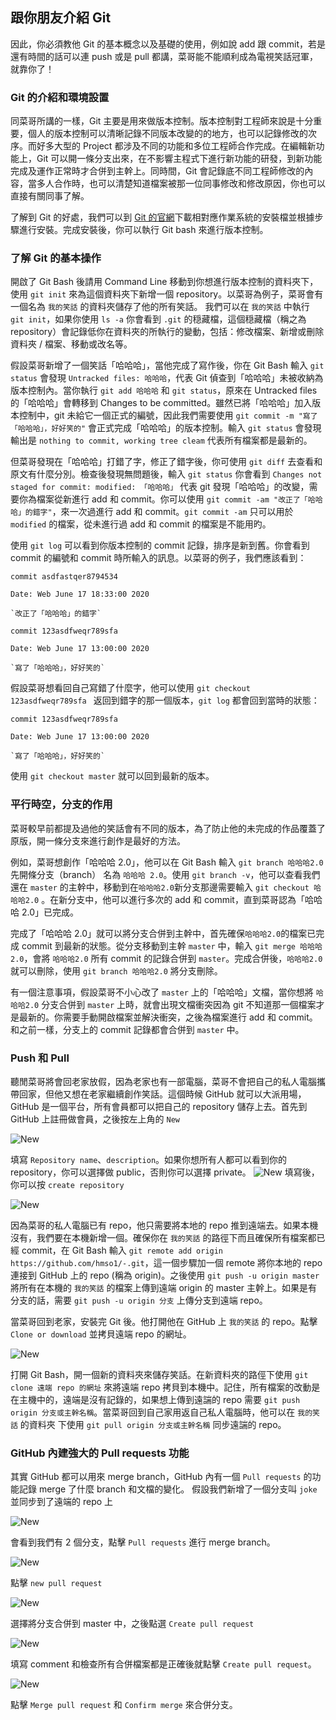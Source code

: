 ## 跟你朋友介紹 Git

因此，你必須教他 Git 的基本概念以及基礎的使用，例如說 add 跟 commit，若是還有時間的話可以連 push 或是 pull 都講，菜哥能不能順利成為電視笑話冠軍，就靠你了！

### Git 的介紹和環境設置
同菜哥所講的一樣，Git 主要是用來做版本控制。版本控制對工程師來說是十分重要，個人的版本控制可以清晰記錄不同版本改變的的地方，也可以記錄修改的次序。而好多大型的 Project 都涉及不同的功能和多位工程師合作完成。在編輯新功能上，Git 可以開一條分支出來，在不影響主程式下進行新功能的研發，到新功能完成及運作正常時才合併到主幹上。同時間，Git 會記錄底不同工程師修改的內容，當多人合作時，也可以清楚知道檔案被那一位同事修改和修改原因，你也可以直接有關同事了解。

了解到 Git 的好處，我們可以到 [Git 的官網](https://git-scm.com/downloads)下載相對應作業系統的安裝檔並根據步驟進行安裝。完成安裝後，你可以執行 Git bash 來進行版本控制。

### 了解 Git 的基本操作
開啟了 Git Bash 後請用 Command Line 移動到你想進行版本控制的資料夾下，使用 `git init` 來為這個資料夾下新增一個 repository。以菜哥為例子，菜哥會有一個名為 `我的笑話` 的資料夾儲存了他的所有笑話。 我們可以在 `我的笑話` 中執行 `git init`，如果你使用 `ls -a` 你會看到 `.git` 的穏藏檔，這個穏藏檔（稱之為 repository）會記錄低你在資料夾的所執行的變動，包括：修改檔案、新增或刪除資料夾 / 檔案、移動或改名等。

假設菜哥新增了一個笑話「哈哈哈」，當他完成了寫作後，你在 Git Bash 輸入 `git status` 會發現 `Untracked files: 哈哈哈`，代表 Git 偵查到「哈哈哈」未被收納為版本控制內。當你執行 `git add 哈哈哈` 和 `git status`，原來在 Untracked files 的「哈哈哈」會轉移到 Changes to be committed。雖然已將「哈哈哈」加入版本控制中，git 未給它一個正式的編號，因此我們需要使用 `git commit -m "寫了「哈哈哈」，好好笑的"` 會正式完成「哈哈哈」的版本控制。輸入 `git status` 會發現輸出是 `nothing to commit, working tree cleam` 代表所有檔案都是最新的。

但菜哥發現在「哈哈哈」打錯了字，修正了錯字後，你可使用 `git diff` 去查看和原文有什麼分別。檢查後發現無問題後，輸入 `git status` 你會看到 `Changes not staged for commit: modified: 「哈哈哈」` 代表 git 發現「哈哈哈」的改變，需要你為檔案從新進行 add 和 commit。你可以使用 `git commit -am "改正了「哈哈哈」的錯字"`，來一次過進行 add 和 commit。`git commit -am` 只可以用於 `modified` 的檔案，從未進行過 add 和 commit 的檔案是不能用旳。

使用 `git log` 可以看到你版本控制的 commit 記錄，排序是新到舊。你會看到 commit 的編號和 commit 時所輸入的訊息。以菜哥的例子，我們應該看到：
```
commit asdfastqer8794534 

Date: Web June 17 18:33:00 2020
    
`改正了「哈哈哈」的錯字`
```
```
commit 123asdfweqr789sfa 

Date: Web June 17 13:00:00 2020

`寫了「哈哈哈」，好好笑的`
```

假設菜哥想看回自己寫錯了什麼字，他可以使用 `git checkout 123asdfweqr789sfa ` 返回到錯字的那一個版本，`git log` 都會回到當時的狀態：
```
commit 123asdfweqr789sfa 

Date: Web June 17 13:00:00 2020

`寫了「哈哈哈」，好好笑的`
```
使用 `git checkout master` 就可以回到最新的版本。

### 平行時空，分支的作用
菜哥較早前都提及過他的笑話會有不同的版本，為了防止他的未完成的作品覆蓋了原版，開一條分支來進行創作是最好的方法。

例如，菜哥想創作「哈哈哈 2.0」，他可以在 Git Bash 輸入 `git branch 哈哈哈2.0` 先開條分支（branch） 名為 `哈哈哈 2.0`。使用 `git branch -v`，他可以查看我們還在 `master` 的主幹中，移動到在`哈哈哈2.0`新分支那邊需要輸入 `git checkout 哈哈哈2.0` 。在新分支中，他可以進行多次的 add 和 commit，直到菜哥認為「哈哈哈 2.0」已完成。

完成了「哈哈哈 2.0」就可以將分支合併到主幹中，首先確保`哈哈哈2.0`的檔案已完成 commit 到最新的狀態。從分支移動到主幹 `master` 中，輸入 `git merge 哈哈哈2.0`，會將 `哈哈哈2.0` 所有 commit 的記錄合併到 `master`。完成合併後，`哈哈哈2.0` 就可以刪除，使用 `git branch 哈哈哈2.0` 將分支刪除。

有一個注意事項，假設菜哥不小心改了 `master` 上的「哈哈哈」文檔，當你想將 `哈哈哈2.0` 分支合併到 `master` 上時，就會出現文檔衝突因為 git 不知道那一個檔案才是最新的。你需要手動開啟檔案並解決衝突，之後為檔案進行 add 和 commit。和之前一樣，分支上的 commit 記錄都會合併到 `master` 中。

### Push 和 Pull
聽閒菜哥將會回老家放假，因為老家也有一部電腦，菜哥不會把自己的私人電腦攜帶回家，但他又想在老家繼續創作笑話。這個時候 GitHub 就可以大派用場， GitHub 是一個平台，所有會員都可以把自己的 repository 儲存上去。首先到 GitHub 上註冊做會員，之後按左上角的 `New`

![New](img\001.PNG)

填寫 `Repository name`、`description`。如果你想所有人都可以看到你的 repository，你可以選擇做 public，否則你可以選擇 private。
![New](img\002.PNG)
填寫後，你可以按 `create repository` 

![New](img\003.PNG)

因為菜哥的私人電腦已有 repo，他只需要將本地的 repo 推到遠端去。如果本機沒有，我們要在本機新增一個。確保你在 `我的笑話` 的路徑下而且確保所有檔案都已經 commit，在 Git Bash 輸入 `git remote add origin https://github.com/hmso1/-.git`，這一個步驟加一個 remote 將你本地的 repo 連接到 GitHub 上的 repo (稱為 origin)。之後使用 `git push -u origin master` 將所有在本機的 `我的笑話` 的檔案上傳到遠端 origin 的 master 主幹上。如果是有分支的話，需要 `git push -u origin 分支` 上傳分支到遠端 repo。

當菜哥回到老家，安裝完 Git 後。他打開他在 GitHub 上 `我的笑話` 的 repo。點擊 `Clone or download` 並拷貝遠端 repo 的網址。

![New](img\004.PNG)

打開 Git Bash，開一個新的資料夾來儲存笑話。在新資料夾的路俓下使用 `git clone 遠端 repo 的網址` 來將遠端 repo 拷貝到本機中。記住，所有檔案的改動是在主機中的，遠端是沒有記錄的，如果想上傳到遠諯的 repo 需要 `git push origin 分支或主幹名稱`。當菜哥回到自己家用返自己私人電腦時，他可以在 `我的笑話` 的資料夾 下使用 `git pull origin 分支或主幹名稱` 同步遠諯的 repo。

### GitHub 內建強大的 Pull requests 功能
其實 GitHub 都可以用來 merge branch，GitHub 內有一個 `Pull requests` 的功能記錄 merge 了什麼 branch 和文檔的變化。
假設我們新增了一個分支叫 `joke` 並同步到了遠端的 repo 上

![New](img\006.PNG)

會看到我們有 2 個分支，點擊 `Pull requests` 進行 merge branch。

![New](img\007.PNG)

點擊 `new pull request`

![New](img\008.PNG)

選擇將分支合併到 master 中，之後點選 `Create pull request`

![New](img\009.PNG)

填寫 comment 和檢查所有合併檔案都是正確後就點擊 `Create pull request`。

![New](img\010.PNG)

點擊 `Merge pull request` 和 `Confirm merge`    來合併分支。

